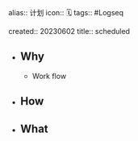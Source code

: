 alias:: 计划
icon:: 🗓️
tags:: #Logseq 

created:: 20230602
title:: scheduled

- ## Why
  - Work flow
- ## How
- ## What